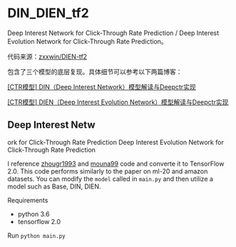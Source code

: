 # DIN_DIEN_tf2
Deep Interest Network for Click-Through Rate Prediction / Deep Interest Evolution Network for Click-Through Rate Prediction。

代码来源：[zxxwin/DIEN-tf2](https://github.com/zxxwin/DIEN-tf2)

包含了三个模型的底层复现。具体细节可以参考以下两篇博客：

[[CTR模型] DIN（Deep Interest Network）模型解读与Deepctr实现](https://blog.csdn.net/zhong_ddbb/article/details/108992936)

[[CTR模型] DIEN（Deep Interest Evolution Network）模型解读与Deepctr实现](https://blog.csdn.net/zhong_ddbb/article/details/109002729)



## Deep Interest Netw

ork for Click-Through Rate Prediction Deep Interest Evolution Network for Click-Through Rate Prediction

I reference [zhougr1993](https://github.com/zhougr1993/DeepInterestNetwork) and [mouna99](https://github.com/mouna99/dien) code and converte it to TensorFlow 2.0.
This code performs similarly to the paper on ml-20 and amazon datasets.
You can modify the `model` called in `main.py` and then utilize a model such as Base, DIN, DIEN.

Requirements

- python 3.6
- tensorflow 2.0

Run `python main.py`